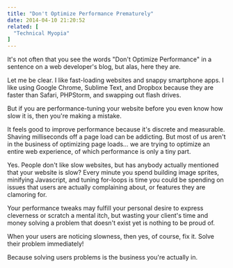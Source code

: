 ```yaml
---
title: "Don't Optimize Performance Prematurely"
date: 2014-04-10 21:20:52
related: [
  "Technical Myopia"
]
---
```


It's not often that you see the words "Don't Optimize Performance" in a sentence on a web developer's blog, but alas, here they are.

Let me be clear. I like fast-loading websites and snappy smartphone apps. I like using Google Chrome, Sublime Text, and Dropbox because they are faster than Safari, PHPStorm, and swapping out flash drives.

But if you are performance-tuning your website before you even know how slow it is, then you're making a mistake.

It feels good to improve performance because it's discrete and measurable. Shaving milliseconds off a page load can be addicting. But most of us aren't in the business of optimizing page loads… we are trying to optimize an entire web experience, of which performance is only a tiny part.

Yes. People don't like slow websites, but has anybody actually mentioned that your website is slow? Every minute you spend building image sprites, minifying Javascript, and tuning for-loops is time you could be spending on issues that users are actually complaining about, or features they are clamoring for.

Your performance tweaks may fulfill your personal desire to express cleverness or scratch a mental itch, but wasting your client's time and money solving a problem that doesn't exist yet is nothing to be proud of.

When your users are noticing slowness, then yes, of course, fix it. Solve their problem immediately!

Because solving users problems is the business you're actually in.
